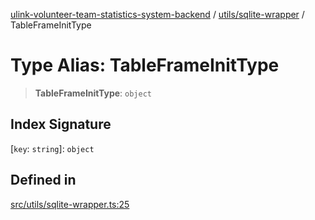 [ulink-volunteer-team-statistics-system-backend](../wiki/Home) / [utils/sqlite-wrapper](../wiki/utils.sqlite-wrapper) / TableFrameInitType

# Type Alias: TableFrameInitType

> **TableFrameInitType**: `object`

## Index Signature

 \[`key`: `string`\]: `object`

## Defined in

[src/utils/sqlite-wrapper.ts:25](https://github.com/Ulink-Volunteer-Team/statistics-system/blob/main/src/utils/sqlite-wrapper.ts#L25)
